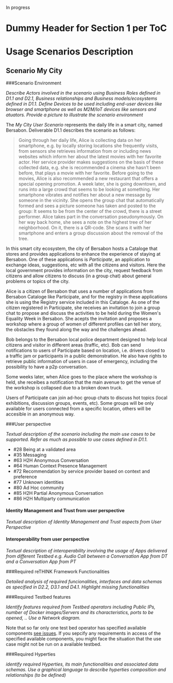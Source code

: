 In progress

Dummy Header for Section 1 per ToC
==================================

Usage Scenarios Description
===========================

Scenario My City
----------------------------------

###Scenario Environment

*Describe Actors involved in the scenario using Business Roles defined in D1.1 and D2.1, Business relationships and Business models/ecosystems defined in D1.1. Define Devices to be used including end-user devices like browser and smartphone as well as M2M/IoT devices like sensors and atuators. Provide a picture to illustrate the scenario environment*

The _My City User Scenario_ represents the daily life in a smart city, named Bersabon.
Deliverable D1.1 describes the scenario as follows:

>Going through her daily life, Alice is collecting data on her smartphone, e.g. by locally storing locations she frequently visits, from sensors she retrieves information from or including news websites which inform her about the latest movies with her favorite actor. Her service provider makes suggestions on the basis of these collected data, e.g. she is recommended a cinema she hasn’t been before, that plays a movie with her favorite. Before going to the movies, Alice is also recommended a new restaurant that offers a special opening promotion. A week later, she is going downtown, and runs into a large crowd that seems to be looking at something. Her smartphone vibrates and notifies her about a new message by someone in the vicinity. She opens the group chat that automatically formed and sees a picture someone has taken and posted to the group: It seems to be from the center of the crowd, there is a street performer. Alice takes part in the conversation pseudonymously. On her way back home, she sees a note on the highest tree of her neighborhood. On it, there is a QR-code. She scans it with her smartphone and enters a group discussion about the removal of the tree.

In this smart city ecosystem, the city of Bersabon hosts a Cataloge that stores and provides applications to enhance the experience of staying at Bersabon. One of these applications is _Participate_, an application to exchange ideas, suggestions, etc with all the citizens and visitors. Here the local government provides information on the city, request feedback from citizens and allow citizens to discuss (in a group chat) about general problems or topics of the city.

Alice is a citizen of Bersabon that uses a number of applications from Bersabon Cataloge like Participate, and for the registry in these applications she is using the Registry service included in this Cataloge. As one of the citizen registered in Participate, she receives an invitation to join a group chat to propose and discuss the activities to be held during the Women's Equality Week in Bersabon. She acepts the invitation and proposes a workshop where a group of women of different profiles can tell her story, the obstacles they found along the way and the challenges ahead.

Bob belongs to the Bersabon local police department designed to help local citizens and visitor in different areas (traffic, etc). Bob can send notifications to users of Participate based on location, i.e. drivers closed to a traffic jam or participants in a public demonstration. He also have rights to retrieve public information of users in case of emergency, including the possibility to have a p2p conversation.

Some weeks later, when Alice goes to the place where the workshop is held, she receibes a notification that the main avenue to get the venue of the workshop is collapsed due to a broken down truck. 

Users of Participate can join ad-hoc group chats to discuss hot topics (local exhibitions, discussion groups, events, etc). Some groups will be only available for users connected from a specific location, others will be accesible in an anonymous way. 


###User perspective


*Textual description of the scenario including the main use cases to be supported. Refer as much as possible to use cases defined in D1.1.*

- #28 Being at a validated area
- #35 Messaging
- #63 H2H Anonymous Conversation
- #64 Human Context Presence Management
- #72 Recommendation by service provider based on context and preference
- #77 Unknown identities
- #80 Ad Hoc community
- #85 H2H Partial Anonymous Conversation
- #86 H2H Multiparty communication


#### Identity Management and Trust from user perspective

*Textual description of Identity Management and Trust aspects from User Perspective*

#### Interoperability from user perspective

*Textual description of interoperability involving the usage of Apps delivered from different Testbed e.g. Audio Call between a Conversation App from DT and a Conversation App from PT*

###Required reTHINK Framework Functionalities

*Detailed analysis of required funcionalities, interfaces and data schemas as specified in D2.2, D3.1 and D4.1. Highlight missing functionalities*

###Required Testbed features


*Identify features required from Testbed operators including Public IPs, number of Docker images/Servers and its characteristics, ports to be opened, .. Use a Network diagram.*

Note that so far only one test bed operator has specified available components [see issues](https://github.com/reTHINK-project/testbeds/issues?utf8=✓&q=is%3Aissue+Constraints+of+Test+Bed+Operators+).  If you sepcify any requirements in access of the specified available components, you might face the situation that the use case might not be run on a available testbed.

###Required Hyperties


*identify required Hyperties, its main functionalities and associated data schemas. Use a graphical language to describe hyperties composition and relationships (to be defined)*
